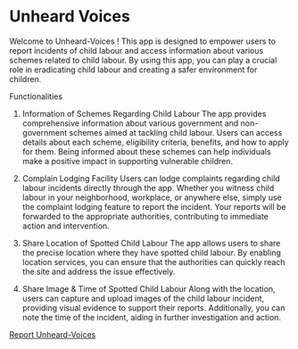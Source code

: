 # Unheard Voices

Welcome to Unheard-Voices ! This app is designed to empower users to report incidents of child labour and access information about various schemes related to child labour. By using this app, you can play a crucial role in eradicating child labour and creating a safer environment for children.

Functionalities
1. Information of Schemes Regarding Child Labour
The app provides comprehensive information about various government and non-government schemes aimed at tackling child labour. Users can access details about each scheme, eligibility criteria, benefits, and how to apply for them. Being informed about these schemes can help individuals make a positive impact in supporting vulnerable children.

2. Complain Lodging Facility
Users can lodge complaints regarding child labour incidents directly through the app. Whether you witness child labour in your neighborhood, workplace, or anywhere else, simply use the complaint lodging feature to report the incident. Your reports will be forwarded to the appropriate authorities, contributing to immediate action and intervention.

3. Share Location of Spotted Child Labour
The app allows users to share the precise location where they have spotted child labour. By enabling location services, you can ensure that the authorities can quickly reach the site and address the issue effectively.

4. Share Image & Time of Spotted Child Labour
Along with the location, users can capture and upload images of the child labour incident, providing visual evidence to support their reports. Additionally, you can note the time of the incident, aiding in further investigation and action.

[Report Unheard-Voices](https://github.com/ranakagrawal/Unheard-Voices_Backend/files/12184785/Final.Report.Unheard.voices.pdf)
